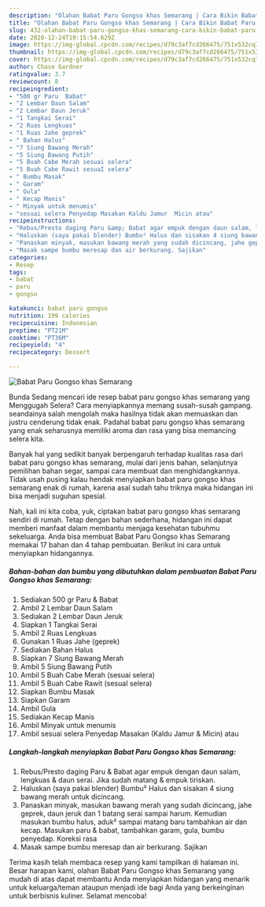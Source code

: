 ```yaml
---
description: "Olahan Babat Paru Gongso khas Semarang | Cara Bikin Babat Paru Gongso khas Semarang Yang Enak Banget"
title: "Olahan Babat Paru Gongso khas Semarang | Cara Bikin Babat Paru Gongso khas Semarang Yang Enak Banget"
slug: 432-olahan-babat-paru-gongso-khas-semarang-cara-bikin-babat-paru-gongso-khas-semarang-yang-enak-banget
date: 2020-12-24T19:15:54.629Z
image: https://img-global.cpcdn.com/recipes/d79c3af7cd266475/751x532cq70/babat-paru-gongso-khas-semarang-foto-resep-utama.jpg
thumbnail: https://img-global.cpcdn.com/recipes/d79c3af7cd266475/751x532cq70/babat-paru-gongso-khas-semarang-foto-resep-utama.jpg
cover: https://img-global.cpcdn.com/recipes/d79c3af7cd266475/751x532cq70/babat-paru-gongso-khas-semarang-foto-resep-utama.jpg
author: Chase Gardner
ratingvalue: 3.7
reviewcount: 8
recipeingredient:
- "500 gr Paru  Babat"
- "2 Lembar Daun Salam"
- "2 Lembar Daun Jeruk"
- "1 Tangkai Serai"
- "2 Ruas Lengkuas"
- "1 Ruas Jahe geprek"
- " Bahan Halus"
- "7 Siung Bawang Merah"
- "5 Siung Bawang Putih"
- "5 Buah Cabe Merah sesuai selera"
- "5 Buah Cabe Rawit sesuaI selera"
- " Bumbu Masak"
- " Garam"
- " Gula"
- " Kecap Manis"
- " Minyak untuk menumis"
- "sesuai selera Penyedap Masakan Kaldu Jamur  Micin atau"
recipeinstructions:
- "Rebus/Presto daging Paru &amp; Babat agar empuk dengan daun salam, lengkuas &amp; daun serai. Jika sudah matang &amp; empuk tiriskan."
- "Haluskan (saya pakai blender) Bumbu² Halus dan sisakan 4 siung bawang merah untuk dicincang."
- "Panaskan minyak, masukan bawang merah yang sudah dicincang, jahe geprek, daun jeruk dan 1 batang serai sampai harum. Kemudian masukan bumbu halus, aduk² sampai matang baru tambahkan air dan kecap. Masukan paru &amp; babat, tambahkan garam, gula, bumbu penyedap. Koreksi rasa"
- "Masak sampe bumbu meresap dan air berkurang. Sajikan"
categories:
- Resep
tags:
- babat
- paru
- gongso

katakunci: babat paru gongso 
nutrition: 199 calories
recipecuisine: Indonesian
preptime: "PT21M"
cooktime: "PT36M"
recipeyield: "4"
recipecategory: Dessert

---
```



![Babat Paru Gongso khas Semarang](https://img-global.cpcdn.com/recipes/d79c3af7cd266475/751x532cq70/babat-paru-gongso-khas-semarang-foto-resep-utama.jpg)

Bunda Sedang mencari ide resep babat paru gongso khas semarang yang Menggugah Selera? Cara menyiapkannya memang susah-susah gampang. seandainya salah mengolah maka hasilnya tidak akan memuaskan dan justru cenderung tidak enak. Padahal babat paru gongso khas semarang yang enak seharusnya memiliki aroma dan rasa yang bisa memancing selera kita.

Banyak hal yang sedikit banyak berpengaruh terhadap kualitas rasa dari babat paru gongso khas semarang, mulai dari jenis bahan, selanjutnya pemilihan bahan segar, sampai cara membuat dan menghidangkannya. Tidak usah pusing kalau hendak menyiapkan babat paru gongso khas semarang enak di rumah, karena asal sudah tahu triknya maka hidangan ini bisa menjadi suguhan spesial.




Nah, kali ini kita coba, yuk, ciptakan babat paru gongso khas semarang sendiri di rumah. Tetap dengan bahan sederhana, hidangan ini dapat memberi manfaat dalam membantu menjaga kesehatan tubuhmu sekeluarga. Anda bisa membuat Babat Paru Gongso khas Semarang memakai 17 bahan dan 4 tahap pembuatan. Berikut ini cara untuk menyiapkan hidangannya.

<!--inarticleads1-->

##### Bahan-bahan dan bumbu yang dibutuhkan dalam pembuatan Babat Paru Gongso khas Semarang:

1. Sediakan 500 gr Paru &amp; Babat
1. Ambil 2 Lembar Daun Salam
1. Sediakan 2 Lembar Daun Jeruk
1. Siapkan 1 Tangkai Serai
1. Ambil 2 Ruas Lengkuas
1. Gunakan 1 Ruas Jahe (geprek)
1. Sediakan  Bahan Halus
1. Siapkan 7 Siung Bawang Merah
1. Ambil 5 Siung Bawang Putih
1. Ambil 5 Buah Cabe Merah (sesuai selera)
1. Ambil 5 Buah Cabe Rawit (sesuaI selera)
1. Siapkan  Bumbu Masak
1. Siapkan  Garam
1. Ambil  Gula
1. Sediakan  Kecap Manis
1. Ambil  Minyak untuk menumis
1. Ambil sesuai selera Penyedap Masakan (Kaldu Jamur &amp; Micin) atau




<!--inarticleads2-->

##### Langkah-langkah menyiapkan Babat Paru Gongso khas Semarang:

1. Rebus/Presto daging Paru &amp; Babat agar empuk dengan daun salam, lengkuas &amp; daun serai. Jika sudah matang &amp; empuk tiriskan.
1. Haluskan (saya pakai blender) Bumbu² Halus dan sisakan 4 siung bawang merah untuk dicincang.
1. Panaskan minyak, masukan bawang merah yang sudah dicincang, jahe geprek, daun jeruk dan 1 batang serai sampai harum. Kemudian masukan bumbu halus, aduk² sampai matang baru tambahkan air dan kecap. Masukan paru &amp; babat, tambahkan garam, gula, bumbu penyedap. Koreksi rasa
1. Masak sampe bumbu meresap dan air berkurang. Sajikan




Terima kasih telah membaca resep yang kami tampilkan di halaman ini. Besar harapan kami, olahan Babat Paru Gongso khas Semarang yang mudah di atas dapat membantu Anda menyiapkan hidangan yang menarik untuk keluarga/teman ataupun menjadi ide bagi Anda yang berkeinginan untuk berbisnis kuliner. Selamat mencoba!
